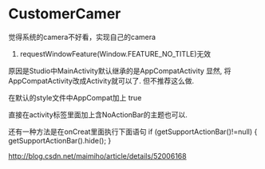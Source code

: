 # CustomerCamer
觉得系统的camera不好看，实现自己的camera


1. requestWindowFeature(Window.FEATURE_NO_TITLE)无效

原因是Studio中MainActivity默认继承的是AppCompatActivity 
显然, 将AppCompatActivity改成Activity就可以了. 但不推荐这么做.

<style name="AppTheme"parent="Theme.AppCompat.Light.DarkActionBar">
   <!-- Customize your theme here. -->
   <item name="colorPrimary">@color/colorPrimary</item>
   <item name="colorPrimaryDark">@color/colorPrimaryDark</item>
   <item name="colorAccent">@color/colorAccent</item>
   <item name="android:windowNoTitle">true</item>
</style>


在默认的style文件中AppCompat加上
<item name="android:windowNoTitle">true</item>


直接在activity标签里面加上含NoActionBar的主题也可以.

<activity android:name=".MainActivity"
       android:theme="@style/Theme.AppCompat.Light.NoActionBar">


还有一种方法是在onCreat里面执行下面语句
 if (getSupportActionBar()!=null) {
          getSupportActionBar().hide();
  }



http://blog.csdn.net/maimiho/article/details/52006168
